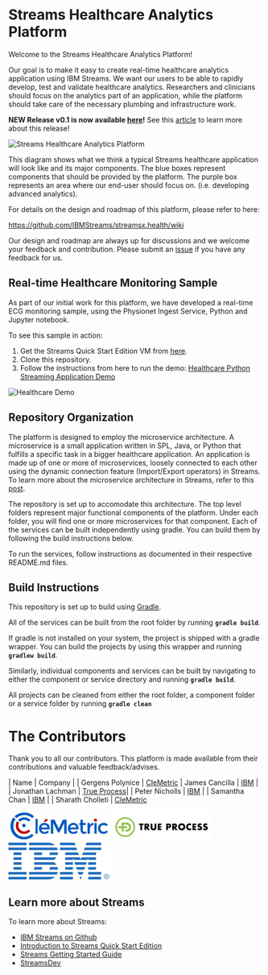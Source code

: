 # Streams Healthcare Analytics Platform

Welcome to the Streams Healthcare Analytics Platform!

Our goal is to make it easy to create real-time healthcare analytics application using IBM Streams.  We want our users to be able to rapidly develop, test and validate healthcare analytics. Researchers and clinicians should focus on the analytics part of an application, while the platform should take care of the necessary plumbing and infrastructure work.

**NEW Release v0.1 is now available [here](https://github.com/IBMStreams/streamsx.health/releases/tag/v0.1)!**  See this [article](https://developer.ibm.com/streamsdev/2017/04/04/streams-healthcare-analytics-platform-first-pre-release-now-available/) to learn more about this release!

![Streams Healthcare Analytics Platform](https://github.com/IBMStreams/streamsx.health/blob/wiki/img/healthroadmap.jpg)

This diagram shows what we think a typical Streams healthcare application will look like and its major components.  The blue boxes represent components that should be provided by the platform.  The purple box represents an area where our end-user should focus on.  (i.e. developing advanced analytics).  

For details on the design and roadmap of this platform, please refer to here:

https://github.com/IBMStreams/streamsx.health/wiki

Our design and roadmap are always up for discussions and we welcome your feedback and contribution.  Please submit an [issue](https://github.com/IBMStreams/streamsx.health/issues) if you have any feedback for us.

## Real-time Healthcare Monitoring Sample

As part of our initial work for this platform, we have developed a real-time ECG monitoring sample, using the Physionet Ingest Service, Python and Jupyter notebook.  

To see this sample in action:

1.  Get the Streams Quick Start Edition VM from [here](https://www-01.ibm.com/marketing/iwm/iwm/web/preLogin.do?source=swg-ibmistvi&S_TACT=000000VP&S_OFF_CD=10000737).
1.  Clone this repository.
1.  Follow the instructions from here to run the demo:  [Healthcare Python Streaming Application Demo](https://github.com/IBMStreams/streamsx.health/tree/master/samples/HealthcareJupyterDemo)

![Healthcare Demo](https://github.com/IBMStreams/streamsx.health/blob/master/samples/HealthcareJupyterDemo/images/Healthcare_Demo.png)

## Repository Organization

The platform is designed to employ the microservice architecture.  A microservice is a small application written in SPL, Java, or Python that fulfills a specific task in a bigger healthcare application.  An application is made up of one or more of microservices, loosely connected to each other using the dynamic connection feature (Import/Export operators) in Streams.  To learn more about the microservice architecture in Streams, refer to this [post](https://developer.ibm.com/streamsdev/2016/09/02/analytics-microservice-architecture-with-ibm-streams/).

The repository is set up to accomodate this architecture.  The top level folders represent major functional components of the platform.  Under each folder, you will find one or more microservices for that component.  Each of the services can be built independently using gradle.  You can build them by following the build instructions below.  

To run the services, follow instructions as documented in their respective README.md files.

## Build Instructions

This repository is set up to build using [Gradle](https://gradle.org/).

All of the services can be built from the root folder by running **`gradle build`**.

If gradle is not installed on your system, the project is shipped with a gradle wrapper.  You can build the projects by using this wrapper and running **`gradlew build`**.

Similarly, individual components and  services can be built by navigating to either the component or service directory and running **`gradle build`**. 

All projects can be cleaned from either the root folder, a component folder or a service folder by running **`gradle clean`**

# The Contributors

Thank you to all our contributors.  This platform is made available from their contributions and valuable feedback/advises.

| Name | Company |
| Gergens Polynice | [CleMetric](http://www.clemetric.com/)
| James Cancilla | [IBM](https://www.ibm.com/analytics/us/en/technology/stream-computing/) |
| Jonathan Lachman  | [True Process](http://www.trueprocess.com/)|
| Peter Nicholls | [IBM](https://www.ibm.com/analytics/us/en/technology/stream-computing/) |
| Samantha Chan | [IBM](https://www.ibm.com/analytics/us/en/technology/stream-computing/) |
| Sharath Cholleti | [CleMetric](http://www.clemetric.com/)


[<img src="images/logo.png" alt="CleMetric" width="200">](http://www.clemetric.com/)      [<img src="images/TP-Logo-Default.png" alt="True Process" width="200">](http://www.trueprocess.com/)      [<img src="images/ibmpos_blue.jpg" alt="IBM" width="200">](https://www.ibm.com/analytics/us/en/technology/stream-computing/)         

## Learn more about Streams

To learn more about Streams:

* [IBM Streams on Github](http://ibmstreams.github.io)
* [Introduction to Streams Quick Start Edition](http://ibmstreams.github.io/streamsx.documentation/docs/4.1/qse-intro/)
* [Streams Getting Started Guide](http://ibmstreams.github.io/streamsx.documentation/docs/4.1/qse-getting-started/)
* [StreamsDev](https://developer.ibm.com/streamsdev/)
